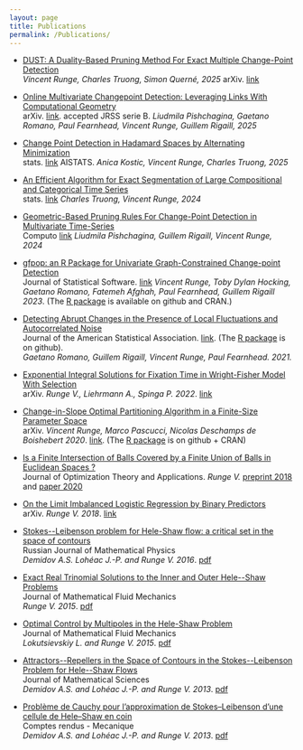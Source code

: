 ```yaml
---
layout: page
title: Publications
permalink: /Publications/
---
```



* <u>DUST: A Duality-Based Pruning Method For Exact Multiple Change-Point Detection </u>   
*Vincent Runge, Charles Truong, Simon Querné, 2025* arXiv. [link](https://arxiv.org/abs/2507.02467)

* <u>Online Multivariate Changepoint Detection: Leveraging Links With Computational Geometry</u>   
arXiv. [link](https://arxiv.org/abs/2311.01174). 
accepted JRSS serie B. *Liudmila Pishchagina, Gaetano Romano, Paul Fearnhead, Vincent Runge, Guillem Rigaill, 2025*

* <u>Change Point Detection in Hadamard Spaces by Alternating Minimization</u>   
stats. [link](https://openreview.net/forum?id=Leyh3mDyof)
AISTATS. *Anica Kostic, Vincent Runge, Charles Truong, 2025*

* <u>An Efficient Algorithm for Exact Segmentation of Large Compositional and Categorical Time Series</u>   
stats. [link](http://dx.doi.org/10.1002/sta4.70012)
*Charles Truong, Vincent Runge, 2024* 

* <u>Geometric-Based Pruning Rules For Change-Point Detection in Multivariate Time-Series</u>   
Computo [link](https://openreview.net/pdf/e64991a58e37bf3171dd9b03a4248dfc1f283167.pdf)
*Liudmila Pishchagina, Guillem Rigaill, Vincent Runge, 2024*
  
* <u>gfpop: an R Package for Univariate Graph-Constrained Change-point Detection</u>  
Journal of Statistical Software.
[link](https://www.jstatsoft.org/article/view/v106i06)
*Vincent Runge, Toby Dylan Hocking, Gaetano Romano, Fatemeh Afghah, Paul Fearnhead, Guillem Rigaill 2023*. (The [R package](https://github.com/vrunge/gfpop) is available on github and CRAN.)

* <u>Detecting Abrupt Changes in the Presence of Local Fluctuations and Autocorrelated Noise</u>  
 Journal of the American Statistical Association.
 [link](https://www.tandfonline.com/doi/full/10.1080/01621459.2021.1909598). (The [R package](https://github.com/gtromano/DeCAFS) is on github).  
 *Gaetano Romano, Guillem Rigaill, Vincent Runge, Paul Fearnhead. 2021.*

* <u>Exponential Integral Solutions for Fixation Time in Wright-Fisher Model With Selection</u>  
arXiv. *Runge V., Liehrmann A., Spinga P. 2022*. [link](https://arxiv.org/abs/2205.06480)
 
* <u>Change-in-Slope Optimal Partitioning Algorithm in a Finite-Size Parameter Space</u>  
arXiv. *Vincent Runge, Marco Pascucci, Nicolas Deschamps de Boishebert 2020*. [link](https://arxiv.org/abs/2012.11573). (The [R package](https://github.com/vrunge/slopeOP) is on github + CRAN)

* <u>Is a Finite Intersection of Balls Covered by a Finite Union of Balls in Euclidean Spaces ?</u>  
 Journal of Optimization Theory and Applications. *Runge V.* [preprint 2018](https://arxiv.org/abs/1804.06699) and [paper 2020](https://link.springer.com/article/10.1007/s10957-020-01762-2)

* <u>On the Limit Imbalanced Logistic Regression by Binary Predictors</u>  
arXiv. *Runge V. 2018*. [link](https://arxiv.org/abs/1703.08995)

* <u>Stokes--Leibenson problem for Hele-Shaw flow: a critical set in the space of contours</u>  
Russian Journal of Mathematical Physics  
*Demidov A.S. Lohéac J.-P. and Runge V. 2016*. 
[pdf](./Publications/5.pdf) 

* <u>Exact Real Trinomial Solutions to the Inner and Outer Hele--Shaw Problems</u>  
Journal of Mathematical Fluid Mechanics  
*Runge V. 2015*.
[pdf](./Publications/4.pdf) 

* <u>Optimal Control by Multipoles in the Hele-Shaw Problem</u>  
Journal of Mathematical Fluid Mechanics  
*Lokutsievskiy L. and Runge V. 2015*.
[pdf](./Publications/3.pdf) 

* <u>Attractors--Repellers in the Space of Contours in the Stokes--Leibenson Problem for Hele--Shaw Flows</u>  
Journal of Mathematical Sciences  
*Demidov A.S. and Lohéac J.-P. and Runge V. 2013*.
[pdf](./Publications/2.pdf) 

* <u>Problème de Cauchy pour lʼapproximation de Stokes–Leibenson dʼune cellule de Hele–Shaw en coin</u>  
Comptes rendus - Mecanique  
*Demidov A.S. and Lohéac J.-P. and Runge V. 2013*.
[pdf](./Publications/1.pdf) 



